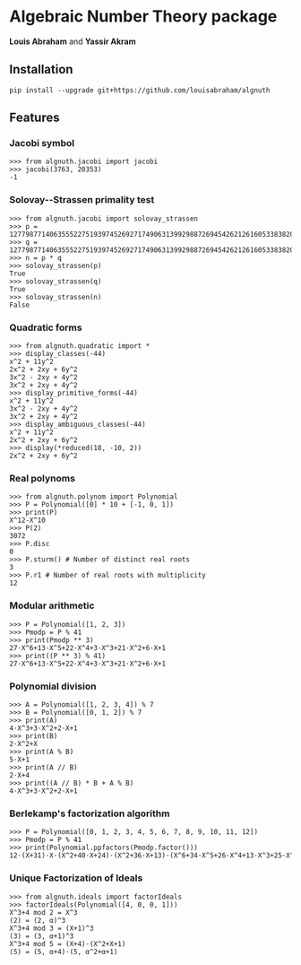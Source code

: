 Algebraic Number Theory package
===============================

**Louis Abraham** and **Yassir Akram**

Installation
------------

    pip install --upgrade git+https://github.com/louisabraham/algnuth

Features
--------

### Jacobi symbol

    >>> from algnuth.jacobi import jacobi
    >>> jacobi(3763, 20353)
    -1

### Solovay--Strassen primality test

    >>> from algnuth.jacobi import solovay_strassen
    >>> p = 12779877140635552275193974526927174906313992988726945426212616053383820179306398832891367199026816638983953765799977121840616466620283861630627224899026453
    >>> q = 12779877140635552275193974526927174906313992988726945426212616053383820179306398832891367199026816638983953765799977121840616466620283861630627224899027521
    >>> n = p * q
    >>> solovay_strassen(p)
    True
    >>> solovay_strassen(q)
    True
    >>> solovay_strassen(n)
    False

### Quadratic forms

    >>> from algnuth.quadratic import *
    >>> display_classes(-44)
    x^2 + 11y^2
    2x^2 + 2xy + 6y^2
    3x^2 - 2xy + 4y^2
    3x^2 + 2xy + 4y^2
    >>> display_primitive_forms(-44)
    x^2 + 11y^2
    3x^2 - 2xy + 4y^2
    3x^2 + 2xy + 4y^2
    >>> display_ambiguous_classes(-44)
    x^2 + 11y^2
    2x^2 + 2xy + 6y^2
    >>> display(*reduced(18, -10, 2))
    2x^2 + 2xy + 6y^2

### Real polynoms

    >>> from algnuth.polynom import Polynomial
    >>> P = Polynomial([0] * 10 + [-1, 0, 1])
    >>> print(P)
    X^12-X^10
    >>> P(2)
    3072
    >>> P.disc
    0
    >>> P.sturm() # Number of distinct real roots
    3
    >>> P.r1 # Number of real roots with multiplicity
    12

### Modular arithmetic

    >>> P = Polynomial([1, 2, 3])
    >>> Pmodp = P % 41
    >>> print(Pmodp ** 3)
    27⋅X^6+13⋅X^5+22⋅X^4+3⋅X^3+21⋅X^2+6⋅X+1
    >>> print((P ** 3) % 41)
    27⋅X^6+13⋅X^5+22⋅X^4+3⋅X^3+21⋅X^2+6⋅X+1

### Polynomial division

    >>> A = Polynomial([1, 2, 3, 4]) % 7
    >>> B = Polynomial([0, 1, 2]) % 7
    >>> print(A)
    4⋅X^3+3⋅X^2+2⋅X+1
    >>> print(B)
    2⋅X^2+X
    >>> print(A % B)
    5⋅X+1
    >>> print(A // B)
    2⋅X+4
    >>> print((A // B) * B + A % B)
    4⋅X^3+3⋅X^2+2⋅X+1

### Berlekamp's factorization algorithm

    >>> P = Polynomial([0, 1, 2, 3, 4, 5, 6, 7, 8, 9, 10, 11, 12])
    >>> Pmodp = P % 41
    >>> print(Polynomial.ppfactors(Pmodp.factor()))
    12⋅(X+31)⋅X⋅(X^2+40⋅X+24)⋅(X^2+36⋅X+13)⋅(X^6+34⋅X^5+26⋅X^4+13⋅X^3+25⋅X^2+26⋅X+35)

### Unique Factorization of Ideals

    >>> from algnuth.ideals import factorIdeals
    >>> factorIdeals(Polynomial([4, 0, 0, 1]))
    X^3+4 mod 2 = X^3
    (2) = (2, α)^3
    X^3+4 mod 3 = (X+1)^3
    (3) = (3, α+1)^3
    X^3+4 mod 5 = (X+4)⋅(X^2+X+1)
    (5) = (5, α+4)⋅(5, α^2+α+1)
